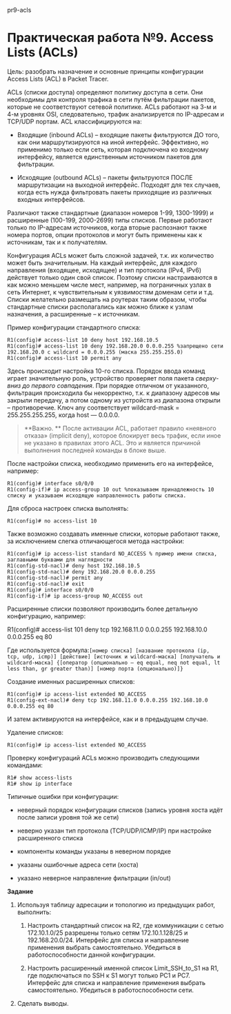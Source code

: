 pr9-acls

# Практическая работа №9. Access Lists \(ACLs\)

Цель: разобрать назначение и основные принципы конфигурации Access Lists \(ACL\) в Packet Tracer.

ACLs \(списки доступа\) определяют политику доступа в сети. Они необходимы для контроля трафика в сети путём фильтрации пакетов, которые не соответствуют сетевой политике. ACLs работают на 3-м и 4-м уровнях OSI, следовательно, трафик анализируется по IP-адресам и TCP/UDP портам. ACL классифицируются на:

* Входящие \(inbound ACLs\) – входящие пакеты фильтруются ДО того, как они маршрутизируются на иной интерфейс. Эффективно, но применимо только если сеть, которая подключена ко входному интерфейсу, является единственным источником пакетов для фильтрации.

* Исходящие \(outbound ACLs\) – пакеты фильтруются ПОСЛЕ маршрутизации на выходной интерфейс. Подходят для тех случаев, когда есть нужда фильтровать пакеты приходящие из различных входных интерфейсов.

Различают также стандартные \(диапазон номеров 1-99, 1300-1999\) и расширенные \(100-199, 2000-2699\) типы списков. Первые работают только по IP-адресам источников, когда вторые распознают также номера портов, опции протоколов и могут быть применены как к источникам, так и к получателям.

Конфигурация ACLs может быть сложной задачей, т.к. их количество может быть значительным. На каждый интерфейс, для каждого направления \(входящее, исходящее\) и тип протокола \(IPv4, IPv6\) действует только один свой список. Поэтому списки настраиваются в как можно меньшем числе мест, например, на пограничных узлах в сеть Интернет, к чувствительным к уязвимостям доменам сети и т.д. Списки желательно размещать на роутерах таким образом, чтобы стандартные списки располагались как можно ближе к узлам назначения, а расширенные – к источникам.

Пример конфигурации стандартного списка:

```
R1(config)# access-list 10 deny host 192.168.10.5
R1(config)# access-list 10 deny 192.168.20.0 0.0.0.255 %запрещено сети 192.168.20.0 с wildcard = 0.0.0.255 (маска 255.255.255.0)
R1(config)# access-list 10 permit any
```

Здесь происходит настройка 10-го списка. Порядок ввода команд играет значительную роль, устройство проверяет поля пакета _сверху-вниз до первого совпадения_. При порядке отличном от указанного, фильтрация происходила бы некорректно, т.к. к диапазону адресов мы закрыли передачу, а потом одному из устройств из диапазона открыли – противоречие. Ключ any соответствует wildcard-mask = 255.255.255.255, когда host — 0.0.0.0.

> **Важно. ** После активации ACL, работает правило «неявного отказа» \(implicit deny\), которое блокирует весь трафик, если иное не указано в правилах этого ACL. Это и является причиной выполнения последней команды в блоке выше.

После настройки списка, необходимо применить его на интерфейсе, например:

```
R1(config)# interface s0/0/0
R1(config-if)# ip access-group 10 out %показываем принадлежность 10 списку и указываем исходящую направленность работы списка.
```

Для сброса настроек списка выполнять:

`R1(config)# no access-list 10`

Также возможно создавать именные списки, которые работают также, за исключением слегка отличающегося метода настройки:

```
R1(config)# ip access-list standard NO_ACCESS % пример имени списка, заглавными буквами для наглядности
R1(config-std-nacl)# deny host 192.168.10.5
R1(config-std-nacl)# deny 192.168.20.0 0.0.0.255
R1(config-std-nacl)# permit any
R1(config-std-nacl)# exit
R1(config)# interface s0/0/0
R1(config-if)# ip access-group NO_ACCESS out
```

Расширенные списки позволяют производить более детальную конфигурацию, например:

R1\(config\)\# access-list 101 deny tcp 192.168.11.0 0.0.0.255 192.168.10.0 0.0.0.255 eq 80

Где используется формула:`[номер списка] [название протокола (ip, tcp, udp, icmp)] [действие] [источник и wildcard-маска] [получатель и wildcard-маска] {[оператор (опционально – eq equal, neq not equal, lt less than, gr greater than)] [номер порта (опционально)]}`

Создание именных расширенных списков:

```
R1(config)# ip access-list extended NO_ACCESS
R1(config-ext-nacl)# deny tcp 192.168.11.0 0.0.0.255 192.168.10.0 0.0.0.255 eq 80
```

И затем активируются на интерфейсе, как и в предыдущем случае.

Удаление списков:

`R1(config)# ip access-list extended NO_ACCESS`

Проверку конфигураций ACLs можно производить следующими командами:

```
R1# show access-lists
R1# show ip interface
```

Типичные ошибки при конфигурации:

* неверный порядок конфигурации списков \(запись уровня хоста идёт после записи уровня той же сети\)

* неверно указан тип протокола \(TCP/UDP/ICMP/IP\) при настройке расширенного списка

* компоненты команды указаны в неверном порядке

* указаны ошибочные адреса сети \(хоста\)

* указано неверное направление фильтрации \(in/out\)

**Задание**

1. Используя таблицу адресации и топологию из предыдущих работ, выполнить:

   1) Настроить стандартный список на R2, где коммуникации с сетью 172.10.1.0/25 разрешены только сетям 172.10.1.128/25 и 192.168.20.0/24. Интерфейс для списка и направление применения выбрать самостоятельно. Убедиться в работоспособности данной конфигурации.

   2) Настроить расширенный именной список Limit\_SSH\_to\_S1 на R1, где подключаться по SSH к S1 могут только PC1 и PC7. Интерфейс для списка и направление применения выбрать самостоятельно. Убедиться в работоспособности сети.

2. Сделать выводы.

